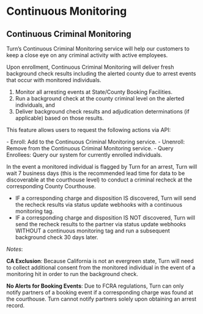 # Continuous Monitoring

## Continuous Criminal Monitoring
Turn’s Continuous Criminal Monitoring service will help our customers to keep a close eye on any criminal activity with active employees.

Upon enrollment, Continuous Criminal Monitoring will deliver fresh background check results including the alerted county due to arrest events that occur with monitored individuals.

1.  Monitor all arresting events at State/County Booking Facilities.
2.  Run a background check at the county criminal level on the alerted individuals, and
3.  Deliver background check results and adjudication determinations (if applicable) based on those results.

This feature allows users to request the following actions via API:

  \- Enroll: Add to the Continuous Criminal Monitoring service.
  \- Unenroll: Remove from the Continuous Criminal Monitoring service.
  \- Query Enrollees: Query our system for currently enrolled individuals. 

In the event a monitored individual is flagged by Turn for an arrest, Turn will wait 7 business days (this is the recommended lead time for data to be discoverable at the courthouse level) to conduct a criminal recheck at the corresponding County Courthouse.

- IF a corresponding charge and disposition IS discovered, Turn will send the recheck results via status update webhooks with a continuous monitoring tag.
- IF a corresponding charge and disposition IS NOT discovered, Turn will send the recheck results to the partner via status update webhooks WITHOUT a continuous monitoring tag and run a subsequent background check 30 days later.

_Notes_:

**CA Exclusion**: Because California is not an evergreen state, Turn will need to collect additional consent from the monitored individual in the event of a monitoring hit in order to run the background check.

**No Alerts for Booking Events**: Due to FCRA regulations, Turn can only notify partners of a booking event if a corresponding charge was found at the courthouse. Turn cannot notify partners solely upon obtaining an arrest record.
